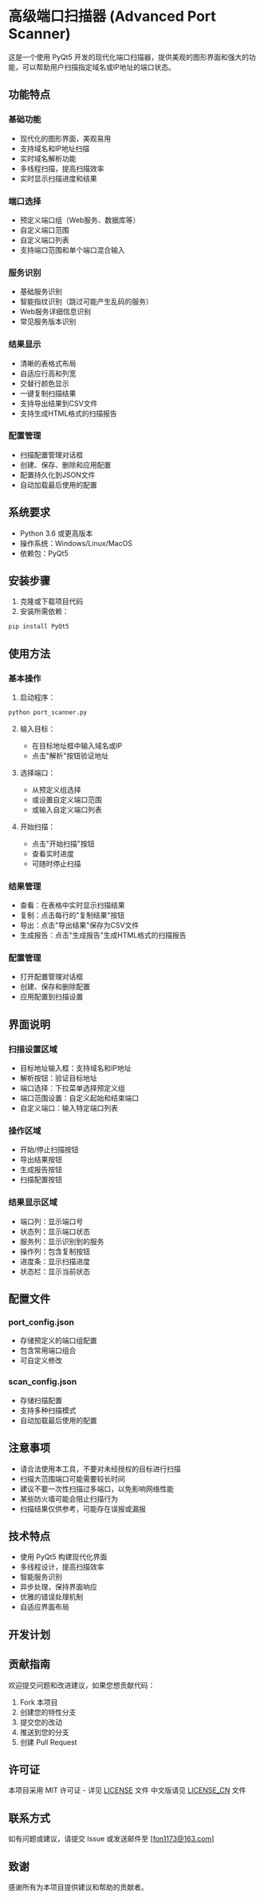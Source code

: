 # 高级端口扫描器 (Advanced Port Scanner)

这是一个使用 PyQt5 开发的现代化端口扫描器，提供美观的图形界面和强大的功能，可以帮助用户扫描指定域名或IP地址的端口状态。

## 功能特点

### 基础功能
- 现代化的图形界面，美观易用
- 支持域名和IP地址扫描
- 实时域名解析功能
- 多线程扫描，提高扫描效率
- 实时显示扫描进度和结果

### 端口选择
- 预定义端口组（Web服务、数据库等）
- 自定义端口范围
- 自定义端口列表
- 支持端口范围和单个端口混合输入

### 服务识别
- 基础服务识别
- 智能指纹识别（跳过可能产生乱码的服务）
- Web服务详细信息识别
- 常见服务版本识别

### 结果显示
- 清晰的表格式布局
- 自适应行高和列宽
- 交替行颜色显示
- 一键复制扫描结果
- 支持导出结果到CSV文件
- 支持生成HTML格式的扫描报告

### 配置管理
- 扫描配置管理对话框
- 创建、保存、删除和应用配置
- 配置持久化到JSON文件
- 自动加载最后使用的配置

## 系统要求

- Python 3.6 或更高版本
- 操作系统：Windows/Linux/MacOS
- 依赖包：PyQt5

## 安装步骤

1. 克隆或下载项目代码
2. 安装所需依赖：
```bash
pip install PyQt5
```

## 使用方法

### 基本操作
1. 启动程序：
```bash
python port_scanner.py
```

2. 输入目标：
   - 在目标地址框中输入域名或IP
   - 点击"解析"按钮验证地址

3. 选择端口：
   - 从预定义组选择
   - 或设置自定义端口范围
   - 或输入自定义端口列表

4. 开始扫描：
   - 点击"开始扫描"按钮
   - 查看实时进度
   - 可随时停止扫描

### 结果管理
- 查看：在表格中实时显示扫描结果
- 复制：点击每行的"复制结果"按钮
- 导出：点击"导出结果"保存为CSV文件
- 生成报告：点击"生成报告"生成HTML格式的扫描报告

### 配置管理
- 打开配置管理对话框
- 创建、保存和删除配置
- 应用配置到扫描设置

## 界面说明

### 扫描设置区域
- 目标地址输入框：支持域名和IP地址
- 解析按钮：验证目标地址
- 端口选择：下拉菜单选择预定义组
- 端口范围设置：自定义起始和结束端口
- 自定义端口：输入特定端口列表

### 操作区域
- 开始/停止扫描按钮
- 导出结果按钮
- 生成报告按钮
- 扫描配置按钮

### 结果显示区域
- 端口列：显示端口号
- 状态列：显示端口状态
- 服务列：显示识别到的服务
- 操作列：包含复制按钮
- 进度条：显示扫描进度
- 状态栏：显示当前状态

## 配置文件

### port_config.json
- 存储预定义的端口组配置
- 包含常用端口组合
- 可自定义修改

### scan_config.json
- 存储扫描配置
- 支持多种扫描模式
- 自动加载最后使用的配置

## 注意事项

- 请合法使用本工具，不要对未经授权的目标进行扫描
- 扫描大范围端口可能需要较长时间
- 建议不要一次性扫描过多端口，以免影响网络性能
- 某些防火墙可能会阻止扫描行为
- 扫描结果仅供参考，可能存在误报或漏报

## 技术特点

- 使用 PyQt5 构建现代化界面
- 多线程设计，提高扫描效率
- 智能服务识别
- 异步处理，保持界面响应
- 优雅的错误处理机制
- 自适应界面布局

## 开发计划


## 贡献指南

欢迎提交问题和改进建议，如果您想贡献代码：
1. Fork 本项目
2. 创建您的特性分支
3. 提交您的改动
4. 推送到您的分支
5. 创建 Pull Request

## 许可证

本项目采用 MIT 许可证 - 详见 [LICENSE](LICENSE) 文件
中文版请见 [LICENSE_CN](LICENSE_CN) 文件

## 联系方式

如有问题或建议，请提交 Issue 或发送邮件至 [fon1173@163.com]

## 致谢

感谢所有为本项目提供建议和帮助的贡献者。